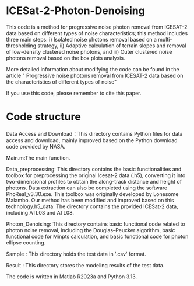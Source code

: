 # ICESat-2-Photon-Denoising
This code is a method for progressive noise photon removal from ICESAT-2 data based on different types of noise characteristics; this method includes three main steps: ⅰ) Isolated noise photons removal based on a multi-thresholding strategy, ⅱ) Adaptive calculation of terrain slopes and removal of low-density clustered noise photons, and  ⅲ) Outer clustered noise photons removal based on the box plots analysis.

More detailed information about modifying the code can be found in the article " Progressive noise photons removal from ICESAT-2 data based on the characteristics of different types of noise"

If you use this code, please remember to cite this paper.

# Code structure

Data Access and Download：This directory contains Python files for data access and download, mainly improved based on the Python download code provided by NASA.

Main.m:The main function.

Data_preprocessing: This directory contains the basic functionalities and toolbox for preprocessing the original Icesat-2 data (.h5), converting it into two-dimensional profiles to obtain the along-track distance and height of photons. Data extraction can also be completed using the software PhoReal_v3.30.exe. This toolbox was originally developed by Lonesome Malambo. Our method has been modified and improved based on this technology.h5_data: The directory contains the provided ICESat-2 data, including ATL03 and ATL08.

Photon_Denoising: This directory contains basic functional code related to photon noise removal, including the Douglas–Peucker algorithm, basic functional code for Minpts calculation, and basic functional code for photon ellipse counting.

Sample : This directory holds the test data in '.csv' format.

Result : This directory stores the modeling results of the test data.

The code is written in Matlab R2023a and Python 3.13.
